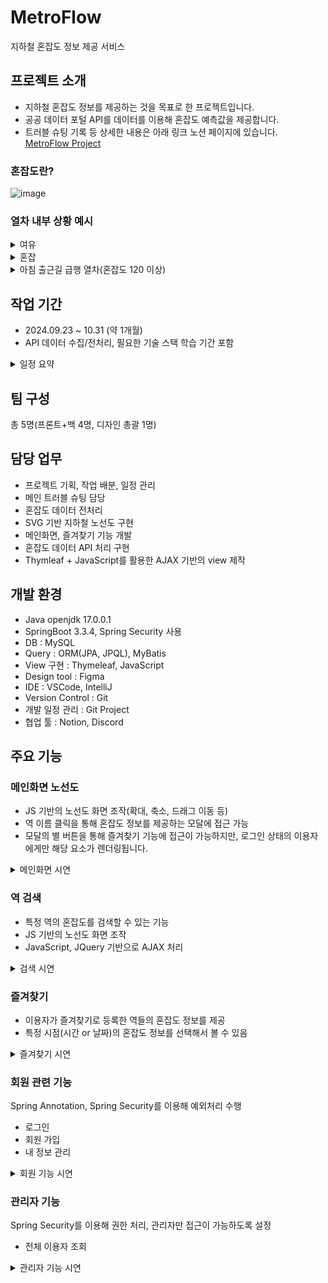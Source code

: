 # MetroFlow
지하철 혼잡도 정보 제공 서비스
## 프로젝트 소개
- 지하철 혼잡도 정보를 제공하는 것을 목표로 한 프로젝트입니다.
- 공공 데이터 포털 API를 데이터를 이용해 혼잡도 예측값을 제공합니다.
- 트러블 슈팅 기록 등 상세한 내용은 아래 링크 노션 페이지에 있습니다.   
<a href="https://cuddly-echo-750.notion.site/MetroFlow-e32cab7486ed41f38623de66042df6c5?pvs=74">MetroFlow Project</a>
### 혼잡도란?
![image](https://github.com/user-attachments/assets/2fe97487-0cdb-4048-947e-257875ea6b1b)

   ### 열차 내부 상황 예시
<details>
    <summary>여유</summary>
    <image src="https://github.com/user-attachments/assets/0c339d5d-f518-41f0-9836-e96d1b9c5875"></image>
</details>
<details>
    <summary>혼잡</summary>
    <image src="https://github.com/user-attachments/assets/b1620c37-70fa-4dae-9663-54dfa49443a6"></image>
</details>
<details>
    <summary>아침 출근길 급행 열차(혼잡도 120 이상)</summary>
    <image src="https://github.com/user-attachments/assets/f647a718-14e4-4e61-af23-f04ebf61da1f"></image>
</details>

## 작업 기간
- 2024.09.23 ~ 10.31 (약 1개월)
- API 데이터 수집/전처리, 필요한 기술 스택 학습 기간 포함
<details>
   <summary>일정 요약</summary>
   <image src="https://github.com/user-attachments/assets/a479d549-c270-4632-8f1a-b1a9dbf7e98c"></image>
</details>

## 팀 구성
총 5명(프론트+백 4명, 디자인 총괄 1명)

## 담당 업무
- 프로젝트 기획, 작업 배분, 일정 관리
- 메인 트러블 슈팅 담당
- 혼잡도 데이터 전처리
- SVG 기반 지하철 노선도 구현
- 메인화면, 즐겨찾기 기능 개발
- 혼잡도 데이터 API 처리 구현
- Thymleaf + JavaScript를 활용한 AJAX 기반의 view 제작

## 개발 환경
- Java openjdk 17.0.0.1
- SpringBoot 3.3.4, Spring Security 사용
- DB : MySQL
- Query : ORM(JPA, JPQL), MyBatis
- View 구현 : Thymeleaf, JavaScript
- Design tool : Figma
- IDE : VSCode, IntelliJ
- Version Control : Git
- 개발 일정 관리 : Git Project
- 협업 툴 : Notion, Discord

## 주요 기능

### 메인화면 노선도
- JS 기반의 노선도 화면 조작(확대, 축소, 드래그 이동 등)
- 역 이름 클릭을 통해 혼잡도 정보를 제공하는 모달에 접근 가능
- 모달의 별 버튼을 통해 즐겨찾기 기능에 접근이 가능하지만, 로그인 상태의 이용자에게만 해당 요소가 렌더링됩니다.
<details>
   <summary>메인화면 시연</summary>
   <image src="https://github.com/user-attachments/assets/8fc36a62-634c-44af-92e8-75d3e28e73b9"></image>
</details>

### 역 검색
- 특정 역의 혼잡도를 검색할 수 있는 기능
- JS 기반의 노선도 화면 조작
- JavaScript, JQuery 기반으로 AJAX 처리
<details>
   <summary>검색 시연</summary>
   <image src="https://github.com/user-attachments/assets/142f97ba-8811-4b91-8438-135e2cf65899"></image>
</details>

### 즐겨찾기
- 이용자가 즐겨찾기로 등록한 역들의 혼잡도 정보를 제공
- 특정 시점(시간 or 날짜)의 혼잡도 정보를 선택해서 볼 수 있음
<details>
   <summary>즐겨찾기 시연</summary>
   <image src="https://github.com/user-attachments/assets/c9d5d66e-8cb6-4db9-acac-be5c8babd1f5"></image>
</details>

### 회원 관련 기능
Spring Annotation, Spring Security를 이용해 예외처리 수행
- 로그인   
- 회원 가입
- 내 정보 관리
<details>
   <summary>회원 기능 시연</summary>
   <image src="https://github.com/user-attachments/assets/37c9c9db-85a1-42b9-83d9-18e710049d32"></image>
</details>

### 관리자 기능
Spring Security를 이용해 권한 처리, 관리자만 접근이 가능하도록 설정
- 전체 이용자 조회
<details>
   <summary>관리자 기능 시연</summary>
   <image src="https://github.com/user-attachments/assets/32856802-7f95-4a37-b084-51a0702d9a90"></image>
</details>


